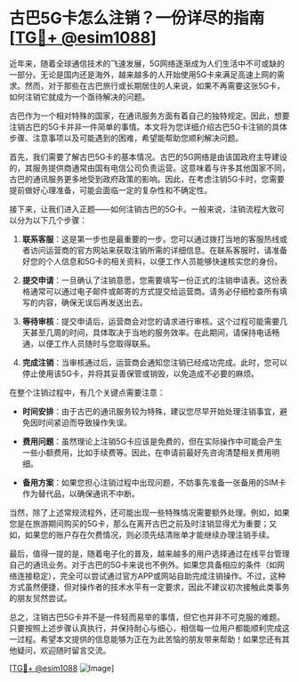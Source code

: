 # 古巴5G卡怎么注销？一份详尽的指南[[TG💪+ @esim1088](https://t.me/s/esim1088)]

近年来，随着全球通信技术的飞速发展，5G网络逐渐成为人们生活中不可或缺的一部分。无论是国内还是海外，越来越多的人开始使用5G卡来满足高速上网的需求。然而，对于那些在古巴旅行或长期居住的人来说，如果不再需要这张5G卡，如何注销它就成为一个亟待解决的问题。

古巴作为一个相对特殊的国家，在通讯服务方面有着自己的独特规定。因此，想要注销古巴的5G卡并非一件简单的事情。本文将为您详细介绍古巴5G卡注销的具体步骤、注意事项以及可能遇到的困难，希望能帮助您顺利解决问题。

首先，我们需要了解古巴5G卡的基本情况。古巴的5G网络是由该国政府主导建设的，其服务提供商通常由国有电信公司负责运营。这意味着与许多其他国家不同，古巴的通讯服务更多地受到政府政策的影响。因此，在考虑注销5G卡时，您需要提前做好心理准备，可能会面临一定的复杂性和不确定性。

接下来，让我们进入正题——如何注销古巴的5G卡。一般来说，注销流程大致可以分为以下几个步骤：

1. **联系客服**：这是第一步也是最重要的一步。您可以通过拨打当地的客服热线或者访问运营商的官方网站来获取注销所需的详细信息。在联系客服时，请准备好您的个人信息和5G卡的相关资料，以便工作人员能够快速核实您的身份。

2. **提交申请**：一旦确认了注销意愿，您需要填写一份正式的注销申请表。这份表格通常可以通过电子邮件或邮寄的方式提交给运营商。请务必仔细检查所有填写的内容，确保无误后再发送出去。

3. **等待审核**：提交申请后，运营商会对您的请求进行审核。这个过程可能需要几天甚至几周的时间，具体取决于当地的服务效率。在此期间，请保持电话畅通，以便工作人员随时与您取得联系。

4. **完成注销**：当审核通过后，运营商会通知您注销已经成功完成。此时，您可以停止使用该5G卡，并将其妥善保管或销毁，以免造成不必要的麻烦。

在整个注销过程中，有几个关键点需要注意：

- **时间安排**：由于古巴的通讯服务较为特殊，建议您尽早开始处理注销事宜，避免因时间紧迫而导致操作失误。
  
- **费用问题**：虽然理论上注销5G卡应该是免费的，但在实际操作中可能会产生一些小额费用，比如手续费等。因此，在申请前最好先咨询清楚相关费用明细。

- **备用方案**：如果您担心注销过程中出现问题，不妨事先准备一张备用的SIM卡作为替代品，以确保通讯不中断。

当然，除了上述常规流程外，还可能出现一些特殊情况需要额外处理。例如，如果您是在旅游期间购买的5G卡，那么在离开古巴之前及时注销显得尤为重要；又如，如果您的账户存在欠费情况，则必须先结清账单才能继续办理注销手续。

最后，值得一提的是，随着电子化的普及，越来越多的用户选择通过在线平台管理自己的通讯业务。对于古巴的5G卡来说也不例外。如果您具备相应的条件（如网络连接稳定），完全可以尝试通过官方APP或网站自助完成注销操作。不过，这种方式虽然便捷，但对操作者的技术水平有一定要求，因此不建议初次接触此类事务的朋友贸然尝试。

总之，注销古巴5G卡并不是一件轻而易举的事情，但它也并非不可克服的难题。只要按照上述步骤认真执行，并保持耐心与细心，相信每一位用户都能顺利完成这一过程。希望本文提供的信息能够为正在为此苦恼的朋友带来帮助！如果您还有其他疑问，欢迎随时留言交流。

[[TG💪+ @esim1088](https://t.me/s/esim1088) ![Image](https://i.postimg.cc/4NQfJmqS/Snipaste-2025-05-13-00-14-12.png)]